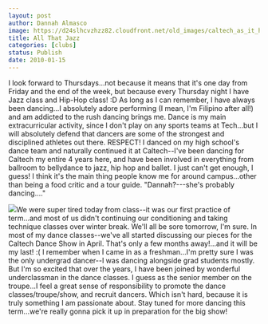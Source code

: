 ```yaml
---
layout: post
author: Dannah Almasco
image: https://d24slhcvzhzz82.cloudfront.net/old_images/caltech_as_it_happens/6a0105349b8251970b012876d88849970c.jpg
title: All That Jazz
categories: [clubs]
status: Publish
date: 2010-01-15
---
```


I look forward to Thursdays...not because it means that it's one day from Friday and the end of the week, but because every Thursday night I have Jazz class and Hip-Hop class! :D
As long as I can remember, I have always been dancing...I absolutely adore performing (I mean, I'm Filipino after all!) and am addicted to the rush dancing brings me. Dance is my main extracurricular activity, since I don't play on any sports teams at Tech...but I will absolutely defend that dancers are some of the strongest and disciplined athletes out there. RESPECT!
 I danced on my high school's dance team and naturally continued it at Caltech--I've been dancing for Caltech my entire 4 years here, and have been involved in everything from ballroom to bellydance to jazz, hip hop and ballet. I just can't get enough, I guess! I think it's the main thing people know me for around campus...other than being a food critic and a tour guide. "Dannah?---she's probably dancing...."


![](https://d24slhcvzhzz82.cloudfront.net/old_images/caltech_as_it_happens/6a0105349b8251970b012876d888eb970c.jpg)We were super tired today from class--it was our first practice of term...and most of us didn't continuing our conditioning and taking technique classes over winter break. We'll all be sore tomorrow, I'm sure. 
In most of my dance classes--we've all started discussing our pieces for the Caltech Dance Show in April. That's only a few months away!...and it will be my last! :( I remember when I came in as a freshman...I'm pretty sure I was the only undergrad dancer--I was dancing alongside grad students mostly. But I'm so excited that over the years, I have been joined by wonderful underclassman in the dance classes. I guess as the senior member on the troupe...I feel a great sense of responsibility to promote the dance classes/troupe/show, and recruit dancers. Which isn't hard, because it is truly something I am passionate about. 
Stay tuned for more dancing this term...we're really gonna pick it up in preparation for the big show!
